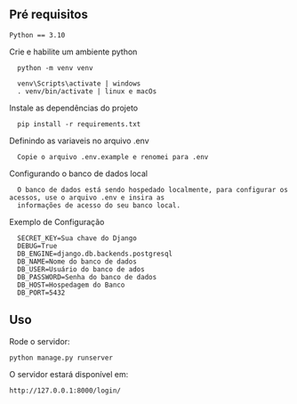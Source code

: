 ## Pré requisitos

```
Python == 3.10
```

Crie e habilite um ambiente python
```console
  python -m venv venv
```
```console
  venv\Scripts\activate | windows
  . venv/bin/activate | linux e macOs
```

Instale as dependências do projeto
```console
  pip install -r requirements.txt
```

Definindo as variaveis no arquivo .env
```
  Copie o arquivo .env.example e renomei para .env
```

Configurando o banco de dados local
```
  O banco de dados está sendo hospedado localmente, para configurar os acessos, use o arquivo .env e insira as 
  informações de acesso do seu banco local.
```

Exemplo de Configuração
```
  SECRET_KEY=Sua chave do Django
  DEBUG=True
  DB_ENGINE=django.db.backends.postgresql
  DB_NAME=Nome do banco de dados
  DB_USER=Usuário do banco de ados
  DB_PASSWORD=Senha do banco de dados
  DB_HOST=Hospedagem do Banco
  DB_PORT=5432
```
## Uso

Rode o servidor:
```console
python manage.py runserver
```

O servidor estará disponível em: 
```console
http://127.0.0.1:8000/login/
```
